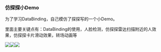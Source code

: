 ### 仿探探小Demo ###
为了学习DataBinding，自己模仿了探探写的一个小Demo。

里面主要关键点有：DataBinding的使用，人脸检测，仿探探雷达扫描附近的人效果，仿探探卡片滑动效果，转场动画等

![](http://oqdskvwmf.bkt.clouddn.com/rlsb.gif)![](http://oqdskvwmf.bkt.clouddn.com/rdsm.gif)![](http://oqdskvwmf.bkt.clouddn.com/kpshd.gif)
